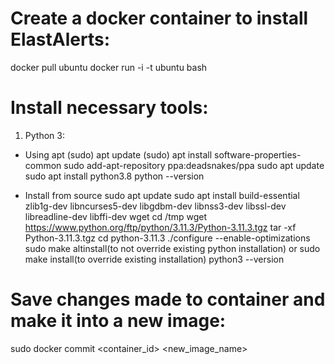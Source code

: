 # Create a docker container to install ElastAlerts:

docker pull ubuntu
docker run -i -t ubuntu bash

# Install necessary tools:

1. Python 3:

- Using apt
  (sudo) apt update
  (sudo) apt install software-properties-common
  sudo add-apt-repository ppa:deadsnakes/ppa
  sudo apt update
  sudo apt install python3.8
  python --version

- Install from source
  sudo apt update
  sudo apt install build-essential zlib1g-dev libncurses5-dev libgdbm-dev libnss3-dev libssl-dev libreadline-dev libffi-dev wget
  cd /tmp
  wget https://www.python.org/ftp/python/3.11.3/Python-3.11.3.tgz
  tar -xf Python-3.11.3.tgz
  cd python-3.11.3
  ./configure --enable-optimizations
  sudo make altinstall(to not override existing python installation)
  or sudo make install(to override existing installation)
  python3 --version

# Save changes made to container and make it into a new image:

sudo docker commit <container_id> <new_image_name>
